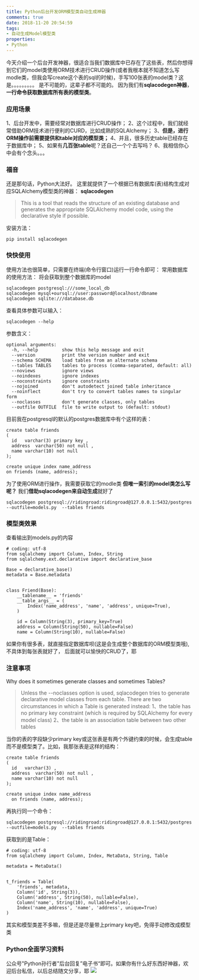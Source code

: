 ```yaml
---
title: Python后台开发ORM模型类自动生成神器
comments: true
date: 2018-11-20 20:54:59
tags:
- 自动生成Model模型类
properties:
- Python
---
```

今天介绍一个后台开发神器，很适合当我们数据库中已存在了这些表，然后你想得到它们的model类使用ORM技术进行CRUD操作(或者我根本就不知道怎么写modle类，但我会写create这个表的sql的时候)，手写100张表的model类？这是。。。。。。。。。
是不可能的，这辈子都不可能的。
因为我们有**sqlacodegen神器**，
**一行命令获取数据库所有表的模型类**。
<!--more-->
### 应用场景
1、后台开发中，需要经常对数据库进行CRUD操作；
2、这个过程中，我们就经常借助ORM技术进行便利的CURD，比如成熟的SQLAlchemy；
3、**但是，进行ORM操作前需要提供和table对应的模型类；**
4、并且，很多历史table已经存在于数据库中；
5、如果有**几百张table**呢？还自己一个个去写吗？
6、我相信你心中会有个念头。。。
### 福音
还是那句话，Python大法好。
这里就提供了一个根据已有数据库(表)结构生成对应SQLAlchemy模型类的神器：
**sqlacodegen**
> This is a tool that reads the structure of an existing database and generates the appropriate SQLAlchemy model code, using the declarative style if possible.

安装方法：
```
pip install sqlacodegen
```
### 快快使用
使用方法也很简单，只需要在终端(命令行窗口)运行一行命令即可：
常用数据库的使用方法：
将会获取到整个数据库的model
```
sqlacodegen postgresql:///some_local_db
sqlacodegen mysql+oursql://user:password@localhost/dbname
sqlacodegen sqlite:///database.db
```
查看具体参数可以输入：
```
sqlacodegen --help
```
参数含义：
```
optional arguments:
  -h, --help         show this help message and exit
  --version          print the version number and exit
  --schema SCHEMA    load tables from an alternate schema
  --tables TABLES    tables to process (comma-separated, default: all)
  --noviews          ignore views
  --noindexes        ignore indexes
  --noconstraints    ignore constraints
  --nojoined         don't autodetect joined table inheritance
  --noinflect        don't try to convert tables names to singular form
  --noclasses        don't generate classes, only tables
  --outfile OUTFILE  file to write output to (default: stdout)
```
目前我在postgresql的默认的postgres数据库中有个这样的表：
```
create table friends
(
  id   varchar(3) primary key ,
  address  varchar(50) not null ,
  name varchar(10) not null
);

create unique index name_address
on friends (name, address);
```
为了使用ORM进行操作，我需要获取它的modle类
**但唯一索引的model类怎么写呢？**
我们**借助sqlacodegen来自动生成**就好了
```
sqlacodegen postgresql://ridingroad:ridingroad@127.0.0.1:5432/postgres --outfile=models.py  --tables friends
```
### 模型类效果
查看输出到models.py的内容
```
# coding: utf-8
from sqlalchemy import Column, Index, String
from sqlalchemy.ext.declarative import declarative_base

Base = declarative_base()
metadata = Base.metadata


class Friend(Base):
    __tablename__ = 'friends'
    __table_args__ = (
        Index('name_address', 'name', 'address', unique=True),
    )

    id = Column(String(3), primary_key=True)
    address = Column(String(50), nullable=False)
    name = Column(String(10), nullable=False)

```
如果你有很多表，就直接指定数据库呗(这是会生成整个数据库的ORM模型类哦),不具体到每张表就好了，
后面就可以愉快的CRUD了，耶
### 注意事项
Why does it sometimes generate classes and sometimes Tables?
>Unless the --noclasses option is used, sqlacodegen tries to generate declarative model classes from each table. There are two circumstances in which a Table is generated instead:
1、the table has no primary key constraint (which is required by SQLAlchemy for every model class)
2、the table is an association table between two other tables

当你的表的字段缺少primary key或这张表是有两个外键约束的时候，会生成table而不是模型类了。比如，我那张表是这样的结构：
```
create table friends
(
  id   varchar(3) ,
  address  varchar(50) not null ,
  name varchar(10) not null
);

create unique index name_address
  on friends (name, address);
```
再执行同一个命令：
```
sqlacodegen postgresql://ridingroad:ridingroad@127.0.0.1:5432/postgres --outfile=models.py  --tables friends
```
获取到的是Table：
```
# coding: utf-8
from sqlalchemy import Column, Index, MetaData, String, Table

metadata = MetaData()


t_friends = Table(
    'friends', metadata,
    Column('id', String(3)),
    Column('address', String(50), nullable=False),
    Column('name', String(10), nullable=False),
    Index('name_address', 'name', 'address', unique=True)
)
```
其实和模型类差不多嘛，但是还是尽量带上primary key吧，免得手动修改成模型类
### Python全面学习资料
公众号"Python孙行者"后台回复”电子书“即可。如果你有什么好东西好神器，欢迎后台私信，以后总结随文分享，耶
![](https://mmbiz.qpic.cn/mmbiz_png/1ndlcPm7Ab4p0zUxJ9N2icqVOPm4KaibT1XzumWCK636mibdwmUZFMEMNNiaYnxYlZCibdeKdiaCRIpCmicEiadNticPgtQ/640?wx_fmt=png&tp=webp&wxfrom=5&wx_lazy=1&wx_co=1)
